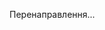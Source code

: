 <!DOCTYPE html>
<html>
<head>
    <meta http-equiv="refresh" content="0;url=https://shre.su/L24M">
</head>
<body>
    <p>Перенаправлення...</p>
</body>
</html>
